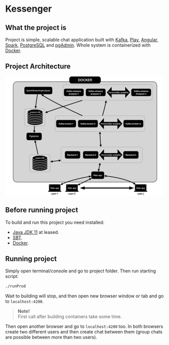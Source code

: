 # Kessenger

## What the project is

Project is simple, scalable chat application built with [Kafka](https://kafka.apache.org/), [Play](https://www.playframework.com/),
[Angular](https://angular.io/), [Spark](https://spark.apache.org/), [PostgreSQL](https://www.postgresql.org/) 
and [pgAdmin](https://www.pgadmin.org/). Whole system is containerized with [Docker](https://www.docker.com/).


## Project Architecture

![System Architecture](architecture.jpeg)

## Before running project 

To build and run this project you need installed:

- [Java JDK 11](https://adoptopenjdk.net/) at leased. 
- [SBT](https://www.scala-sbt.org/).
- [Docker](https://www.docker.com/).

 
## Running project

Simply open terminal/console and go to project folder. Then run starting script:

```bash
./runProd
```

Wait to building will stop, and then open new browser window or tab and go to `localhost:4200`. 

> **Note!** <br>
> First call after building containers take some time. 

Then open another browser and go to `localhost:4200` too. In both browsers create two different users and then create chat between them (group chats are possible between more than two users).